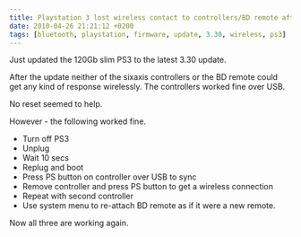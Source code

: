 ```yaml
---
title: Playstation 3 lost wireless contact to controllers/BD remote after 3.30 update
date: 2010-04-26 21:21:12 +0200
tags: [bluetooth, playstation, firmware, update, 3.30, wireless, ps3]
---
```


Just updated the 120Gb slim PS3 to the latest 3.30 update.

After the update neither of the sixaxis controllers or the BD remote could get any kind of response wirelessly. The controllers worked fine over USB.

No reset seemed to help.

However - the following worked fine.

* Turn off PS3
* Unplug
* Wait 10 secs
* Replug and boot
* Press PS button on controller over USB to sync
* Remove controller and press PS button to get a wireless connection
* Repeat with second controller
* Use system menu to re-attach BD remote as if it were a new remote.

Now all three are working again.
